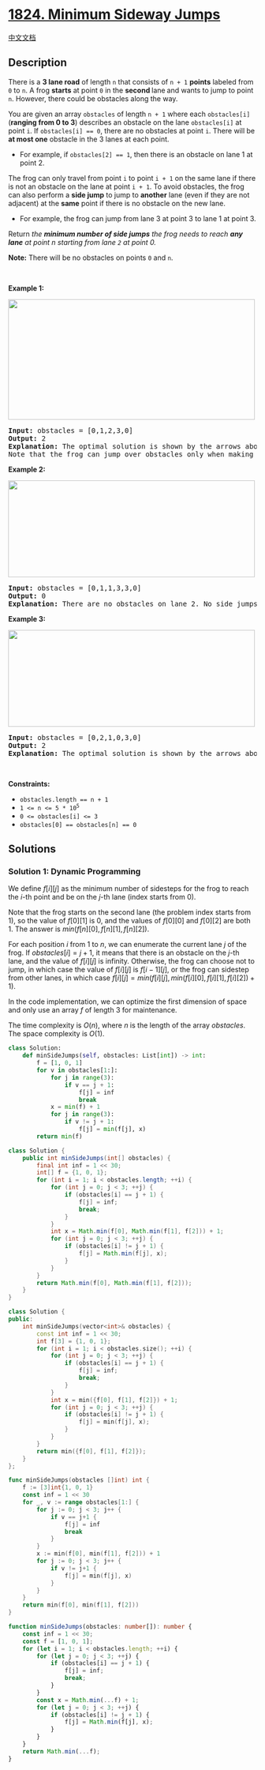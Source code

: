 # [1824. Minimum Sideway Jumps](https://leetcode.com/problems/minimum-sideway-jumps)

[中文文档](/solution/1800-1899/1824.Minimum%20Sideway%20Jumps/README.md)

## Description

<p>There is a <strong>3 lane road</strong> of length <code>n</code> that consists of <code>n + 1</code> <strong>points</strong> labeled from <code>0</code> to <code>n</code>. A frog <strong>starts</strong> at point <code>0</code> in the <strong>second </strong>lane<strong> </strong>and wants to jump to point <code>n</code>. However, there could be obstacles along the way.</p>

<p>You are given an array <code>obstacles</code> of length <code>n + 1</code> where each <code>obstacles[i]</code> (<strong>ranging from 0 to 3</strong>) describes an obstacle on the lane <code>obstacles[i]</code> at point <code>i</code>. If <code>obstacles[i] == 0</code>, there are no obstacles at point <code>i</code>. There will be <strong>at most one</strong> obstacle in the 3 lanes at each point.</p>

<ul>
	<li>For example, if <code>obstacles[2] == 1</code>, then there is an obstacle on lane 1 at point 2.</li>
</ul>

<p>The frog can only travel from point <code>i</code> to point <code>i + 1</code> on the same lane if there is not an obstacle on the lane at point <code>i + 1</code>. To avoid obstacles, the frog can also perform a <strong>side jump</strong> to jump to <strong>another</strong> lane (even if they are not adjacent) at the <strong>same</strong> point if there is no obstacle on the new lane.</p>

<ul>
	<li>For example, the frog can jump from lane 3 at point 3 to lane 1 at point 3.</li>
</ul>

<p>Return<em> the <strong>minimum number of side jumps</strong> the frog needs to reach <strong>any lane</strong> at point n starting from lane <code>2</code> at point 0.</em></p>

<p><strong>Note:</strong> There will be no obstacles on points <code>0</code> and <code>n</code>.</p>

<p>&nbsp;</p>
<p><strong class="example">Example 1:</strong></p>
<img alt="" src="https://spcdn.pages.dev/leetcode/problems/1824.Minimum%20Sideway%20Jumps/images/ic234-q3-ex1.png" style="width: 500px; height: 244px;" />
<pre>
<strong>Input:</strong> obstacles = [0,1,2,3,0]
<strong>Output:</strong> 2 
<strong>Explanation:</strong> The optimal solution is shown by the arrows above. There are 2 side jumps (red arrows).
Note that the frog can jump over obstacles only when making side jumps (as shown at point 2).
</pre>

<p><strong class="example">Example 2:</strong></p>
<img alt="" src="https://spcdn.pages.dev/leetcode/problems/1824.Minimum%20Sideway%20Jumps/images/ic234-q3-ex2.png" style="width: 500px; height: 196px;" />
<pre>
<strong>Input:</strong> obstacles = [0,1,1,3,3,0]
<strong>Output:</strong> 0
<strong>Explanation:</strong> There are no obstacles on lane 2. No side jumps are required.
</pre>

<p><strong class="example">Example 3:</strong></p>
<img alt="" src="https://spcdn.pages.dev/leetcode/problems/1824.Minimum%20Sideway%20Jumps/images/ic234-q3-ex3.png" style="width: 500px; height: 196px;" />
<pre>
<strong>Input:</strong> obstacles = [0,2,1,0,3,0]
<strong>Output:</strong> 2
<strong>Explanation:</strong> The optimal solution is shown by the arrows above. There are 2 side jumps.
</pre>

<p>&nbsp;</p>
<p><strong>Constraints:</strong></p>

<ul>
	<li><code>obstacles.length == n + 1</code></li>
	<li><code>1 &lt;= n &lt;= 5 * 10<sup>5</sup></code></li>
	<li><code>0 &lt;= obstacles[i] &lt;= 3</code></li>
	<li><code>obstacles[0] == obstacles[n] == 0</code></li>
</ul>

## Solutions

### Solution 1: Dynamic Programming

We define $f[i][j]$ as the minimum number of sidesteps for the frog to reach the $i$-th point and be on the $j$-th lane (index starts from $0$).

Note that the frog starts on the second lane (the problem index starts from $1$), so the value of $f[0][1]$ is $0$, and the values of $f[0][0]$ and $f[0][2]$ are both $1$. The answer is $min(f[n][0], f[n][1], f[n][2])$.

For each position $i$ from $1$ to $n$, we can enumerate the current lane $j$ of the frog. If $obstacles[i] = j + 1$, it means that there is an obstacle on the $j$-th lane, and the value of $f[i][j]$ is infinity. Otherwise, the frog can choose not to jump, in which case the value of $f[i][j]$ is $f[i - 1][j]$, or the frog can sidestep from other lanes, in which case $f[i][j] = min(f[i][j], min(f[i][0], f[i][1], f[i][2]) + 1)$.

In the code implementation, we can optimize the first dimension of space and only use an array $f$ of length $3$ for maintenance.

The time complexity is $O(n)$, where $n$ is the length of the array $obstacles$. The space complexity is $O(1)$.

<!-- tabs:start -->

```python
class Solution:
    def minSideJumps(self, obstacles: List[int]) -> int:
        f = [1, 0, 1]
        for v in obstacles[1:]:
            for j in range(3):
                if v == j + 1:
                    f[j] = inf
                    break
            x = min(f) + 1
            for j in range(3):
                if v != j + 1:
                    f[j] = min(f[j], x)
        return min(f)
```

```java
class Solution {
    public int minSideJumps(int[] obstacles) {
        final int inf = 1 << 30;
        int[] f = {1, 0, 1};
        for (int i = 1; i < obstacles.length; ++i) {
            for (int j = 0; j < 3; ++j) {
                if (obstacles[i] == j + 1) {
                    f[j] = inf;
                    break;
                }
            }
            int x = Math.min(f[0], Math.min(f[1], f[2])) + 1;
            for (int j = 0; j < 3; ++j) {
                if (obstacles[i] != j + 1) {
                    f[j] = Math.min(f[j], x);
                }
            }
        }
        return Math.min(f[0], Math.min(f[1], f[2]));
    }
}
```

```cpp
class Solution {
public:
    int minSideJumps(vector<int>& obstacles) {
        const int inf = 1 << 30;
        int f[3] = {1, 0, 1};
        for (int i = 1; i < obstacles.size(); ++i) {
            for (int j = 0; j < 3; ++j) {
                if (obstacles[i] == j + 1) {
                    f[j] = inf;
                    break;
                }
            }
            int x = min({f[0], f[1], f[2]}) + 1;
            for (int j = 0; j < 3; ++j) {
                if (obstacles[i] != j + 1) {
                    f[j] = min(f[j], x);
                }
            }
        }
        return min({f[0], f[1], f[2]});
    }
};
```

```go
func minSideJumps(obstacles []int) int {
	f := [3]int{1, 0, 1}
	const inf = 1 << 30
	for _, v := range obstacles[1:] {
		for j := 0; j < 3; j++ {
			if v == j+1 {
				f[j] = inf
				break
			}
		}
		x := min(f[0], min(f[1], f[2])) + 1
		for j := 0; j < 3; j++ {
			if v != j+1 {
				f[j] = min(f[j], x)
			}
		}
	}
	return min(f[0], min(f[1], f[2]))
}
```

```ts
function minSideJumps(obstacles: number[]): number {
    const inf = 1 << 30;
    const f = [1, 0, 1];
    for (let i = 1; i < obstacles.length; ++i) {
        for (let j = 0; j < 3; ++j) {
            if (obstacles[i] == j + 1) {
                f[j] = inf;
                break;
            }
        }
        const x = Math.min(...f) + 1;
        for (let j = 0; j < 3; ++j) {
            if (obstacles[i] != j + 1) {
                f[j] = Math.min(f[j], x);
            }
        }
    }
    return Math.min(...f);
}
```

<!-- tabs:end -->

<!-- end -->

